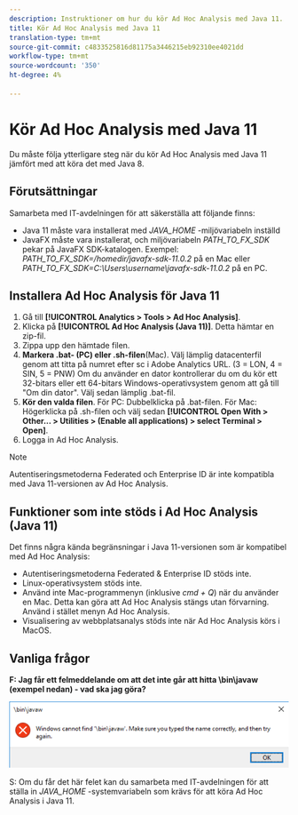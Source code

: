 ```yaml
---
description: Instruktioner om hur du kör Ad Hoc Analysis med Java 11.
title: Kör Ad Hoc Analysis med Java 11
translation-type: tm+mt
source-git-commit: c4833525816d81175a3446215eb92310ee4021dd
workflow-type: tm+mt
source-wordcount: '350'
ht-degree: 4%

---
```



# Kör Ad Hoc Analysis med Java 11

Du måste följa ytterligare steg när du kör Ad Hoc Analysis med Java 11 jämfört med att köra det med Java 8.

## Förutsättningar

Samarbeta med IT-avdelningen för att säkerställa att följande finns:

* Java 11 måste vara installerat med *JAVA_HOME* -miljövariabeln inställd
* JavaFX måste vara installerat, och miljövariabeln *PATH_TO_FX_SDK* pekar på JavaFX SDK-katalogen. Exempel: *PATH_TO_FX_SDK=/homedir/javafx-sdk-11.0.2* på en Mac eller *PATH_TO_FX_SDK=C:\Users\username\javafx-sdk-11.0.2* på en PC.

## Installera Ad Hoc Analysis för Java 11

1. Gå till **[!UICONTROL Analytics > Tools > Ad Hoc Analysis]**.
1. Klicka på **[!UICONTROL Ad Hoc Analysis (Java 11)]**. Detta hämtar en zip-fil.
1. Zippa upp den hämtade filen.
1. **Markera .bat- (PC) eller .sh-filen**(Mac). Välj lämplig datacenterfil genom att titta på numret efter sc i Adobe Analytics URL. (3 = LON, 4 = SIN, 5 = PNW) Om du använder en dator kontrollerar du om du kör ett 32-bitars eller ett 64-bitars Windows-operativsystem genom att gå till &quot;Om din dator&quot;. Välj sedan lämplig .bat-fil.
1. **Kör den valda filen**. För PC: Dubbelklicka på .bat-filen. För Mac: Högerklicka på .sh-filen och välj sedan **[!UICONTROL Open With > Other... > Utilities > (Enable all applications) > select Terminal > Open]**.
1. Logga in Ad Hoc Analysis.

>[!NOTE]
>
>Autentiseringsmetoderna Federated och Enterprise ID är inte kompatibla med Java 11-versionen av Ad Hoc Analysis.

## Funktioner som inte stöds i Ad Hoc Analysis (Java 11)

Det finns några kända begränsningar i Java 11-versionen som är kompatibel med Ad Hoc Analysis:

* Autentiseringsmetoderna Federated &amp; Enterprise ID stöds inte.
* Linux-operativsystem stöds inte.
* Använd inte Mac-programmenyn (inklusive *cmd + Q*) när du använder en Mac. Detta kan göra att Ad Hoc Analysis stängs utan förvarning. Använd i stället menyn Ad Hoc Analysis.
* Visualisering av webbplatsanalys stöds inte när Ad Hoc Analysis körs i MacOS.

## Vanliga frågor

**F: Jag får ett felmeddelande om att det inte går att hitta \bin\javaw (exempel nedan) - vad ska jag göra?**

![](/help/analyze/ad-hoc-analysis/assets/error-java.png)

S: Om du får det här felet kan du samarbeta med IT-avdelningen för att ställa in *JAVA_HOME* -systemvariabeln som krävs för att köra Ad Hoc Analysis i Java 11.
